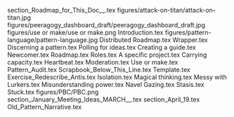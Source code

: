 section_Roadmap_for_This_Doc__.tex
figures/attack-on-titan/attack-on-titan.jpg
figures/peeragogy_dashboard_draft/peeragogy_dashboard_draft.jpg
figures/use or make/use or make.png
Introduction.tex
figures/pattern-language/pattern-language.jpg
Distributed Roadmap.tex
Wrapper.tex
Discerning a pattern.tex
Polling for ideas.tex
Creating a guide.tex
Newcomer.tex
Roadmap.tex
Roles.tex
A specific project.tex
Carrying capacity.tex
Heartbeat.tex
Moderation.tex
Use or make.tex
Pattern_Audit.tex
Scrapbook_Below_This_Line.tex
Template.tex
Exercise_Redescribe_Antis.tex
Isolation.tex
Magical thinking.tex
Messy with Lurkers.tex
Misunderstanding power.tex
Navel Gazing.tex
Stasis.tex
Stuck.tex
figures/PBC/PBC.png
section_January_Meeting_Ideas_MARCH__.tex
section_April_19.tex
Old_Pattern_Narrative.tex
